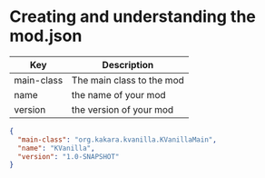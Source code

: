 # Creating and understanding the mod.json


|Key| Description  |
|--|--|
| main-class  | The main class to the mod |
| name | the name of your mod |
| version | the version of your mod |


```json
{
  "main-class": "org.kakara.kvanilla.KVanillaMain",
  "name": "KVanilla",
  "version": "1.0-SNAPSHOT"
}
```

